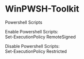 # WinPWSH-Toolkit
Powershell Scripts 

Enable Powershell Scripts:
<br>Set-ExecutionPolicy RemoteSigned

Disable Powershell Scripts:
<br>Set-ExecutionPolicy Restricted
